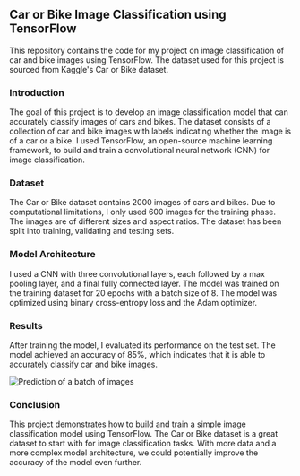 ## Car or Bike Image Classification using TensorFlow
This repository contains the code for my project on image classification of car and bike images using TensorFlow. The dataset used for this project is sourced from Kaggle's Car or Bike dataset.

### Introduction
The goal of this project is to develop an image classification model that can accurately classify images of cars and bikes. The dataset consists of a collection of car and bike images with labels indicating whether the image is of a car or a bike. I used TensorFlow, an open-source machine learning framework, to build and train a convolutional neural network (CNN) for image classification.

### Dataset
The Car or Bike dataset contains 2000 images of cars and bikes. Due to computational limitations, I only used 600 images for the training phase. The images are of different sizes and aspect ratios. The dataset has been split into training, validating and testing sets.

### Model Architecture
I used a CNN with three convolutional layers, each followed by a max pooling layer, and a final fully connected layer. The model was trained on the training dataset for 20 epochs with a batch size of 8. The model was optimized using binary cross-entropy loss and the Adam optimizer.

### Results
After training the model, I evaluated its performance on the test set. The model achieved an accuracy of 85%, which indicates that it is able to accurately classify car and bike images.

![Prediction of a batch of images](.image/prediction_array.png)

### Conclusion
This project demonstrates how to build and train a simple image classification model using TensorFlow. The Car or Bike dataset is a great dataset to start with for image classification tasks. With more data and a more complex model architecture, we could potentially improve the accuracy of the model even further.